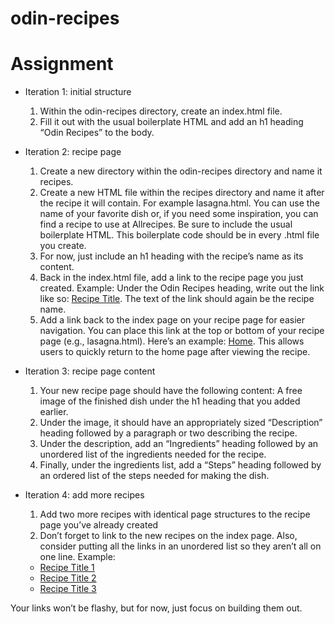 # odin-recipes
# Assignment

- Iteration 1: initial structure
    1. Within the odin-recipes directory, create an index.html file.
    2. Fill it out with the usual boilerplate HTML and add an h1 heading “Odin Recipes” to the body.

- Iteration 2: recipe page
    1. Create a new directory within the odin-recipes directory and name it recipes.
    2. Create a new HTML file within the recipes directory and name it after the recipe it will contain. For example lasagna.html. You can use the name of your favorite dish or, if you need some inspiration, you can find a recipe to use at Allrecipes. Be sure to include the usual boilerplate HTML. This boilerplate code should be in every .html file you create.
    3. For now, just include an h1 heading with the recipe’s name as its content.
    4. Back in the index.html file, add a link to the recipe page you just created. Example: Under the Odin Recipes heading, write out the link like so: <a href="recipes/recipename.html">Recipe Title</a>. The text of the link should again be the recipe name.
    5. Add a link back to the index page on your recipe page for easier navigation. You can place this link at the top or bottom of your recipe page (e.g., lasagna.html). Here’s an example: <a href="../index.html">Home</a>. This allows users to quickly return to the home page after viewing the recipe.

- Iteration 3: recipe page content
    1. Your new recipe page should have the following content: A free image of the finished dish under the h1 heading that you added earlier.
    2. Under the image, it should have an appropriately sized “Description” heading followed by a paragraph or two describing the recipe.
    3. Under the description, add an “Ingredients” heading followed by an unordered list of the ingredients needed for the recipe.
    4. Finally, under the ingredients list, add a “Steps” heading followed by an ordered list of the steps needed for making the dish.
- Iteration 4: add more recipes
    1. Add two more recipes with identical page structures to the recipe page you’ve already created
    2. Don’t forget to link to the new recipes on the index page. Also, consider putting all the links in an unordered list so they aren’t all on one line.
    Example:

    <ul>
        <li><a href="recipes/yourrecipe.html">Recipe Title 1</a></li>
        <li><a href="recipes/yourrecipe.html">Recipe Title 2</a></li>
        <li><a href="recipes/yourrecipe.html">Recipe Title 3</a></li>
    </ul>
    
Your links won’t be flashy, but for now, just focus on building them out.